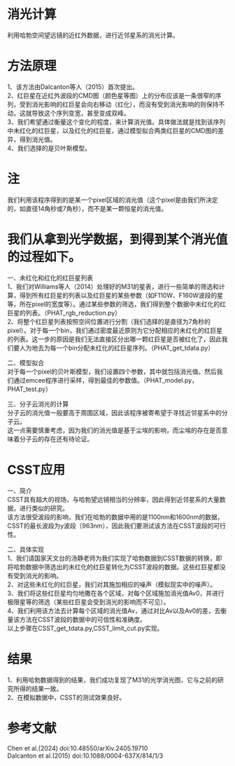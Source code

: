 # 消光计算
利用哈勃空间望远镜的近红外数据，进行近邻星系的消光计算。<br />

# 方法原理
1、该方法由Dalcanton等人（2015）首次提出。<br />
2、红巨星在近红外波段的CMD图（颜色星等图）上的分布应该是一条很窄的序列，受到消光影响的红巨星会向右移动（红化），而没有受到消光影响的则保持不动，这就导致这个序列变宽，甚至变成双峰。<br />
3、我们希望通过衡量这个变化的程度，来计算消光值。具体做法就是找到该序列中未红化的红巨星，以及红化的红巨星，通过模型拟合两类红巨星的CMD图的差异，得到消光值。<br />
4、我们选择的是贝叶斯模型。<br />

# 注
我们利用该程序得到的是某一个pixel区域的消光值（这个pixel是由我们所决定的，如直径14角秒或7角秒），而不是某一颗恒星的消光值。<br />

# 我们从拿到光学数据，到得到某个消光值的过程如下。
一、未红化和红化的红巨星列表<br />
1、我们对Williams等人（2014）处理好的M31的星表，进行一些简单的筛选和计算，得到所有红巨星的列表以及红巨星的某些参数（如F110W、F160W波段的星等，所在pixel的宽度等）。通过某些参数的筛选，我们得到整个数据中未红化的红巨星的列表。（PHAT_rgb_reduction.py）<br />
2、将整个红巨星列表按照空间位置进行分割（我们选择的是直径为7角秒的pixel）。对于每一个bin，我们通过密度最近原则为它分配相应的未红化的红巨星的列表。这一步的原因是我们无法直接区分出哪一颗红巨星是否被红化了，因此我们要人为地去为每一个bin分配未红化的红巨星序列。（PHAT_get_tdata.py）<br />

二、模型拟合<br />
对于每一个pixel的贝叶斯模型，我们设置四个参数，其中就包括消光值。然后我们通过emcee程序进行采样，得到最佳的参数值。（PHAT_model.py，PHAT_test.py）<br />

三、分子云消光的计算<br />
分子云的消光值一般要高于周围区域，因此该程序被寄希望于寻找近邻星系中的分子云。<br />
这一点需要慎重考虑，因为我们的消光值是基于尘埃的影响，而尘埃的存在是否意味着分子云的存在还有待论证。<br />

# CSST应用

一、简介<br />
CSST具有超大的视场，与哈勃望远镜相当的分辨率，因此得到近邻星系的大量数据，进行类似的研究。<br />
该方法很受波段的影响，我们在哈勃的数据中用的是1100nm和1600nm的数据，CSST的最长波段为y波段（963nm），因此我们要测试该方法在CSST波段的可行性。<br />

二、具体实现<br />
1、我们请国家天文台的汤静老师为我们实现了哈勃数据到CSST数据的转换，即将哈勃数据中筛选出的未红化的红巨星转化为CSST波段的数据。这些红巨星都没有受到消光的影响。<br />
2、对这些未红化的红巨星，我们对其施加相应的噪声（模拟现实中的噪声）。<br />
3、我们将这些红巨星均匀地撒在各个区域，对每个区域施加消光值Av0，并进行极限星等的筛选（某些红巨星会受到消光的影响而不可见）。<br />
4、我们利用该方法去计算每个区域的消光值Av，通过对比Av以及Av0的差，去衡量该方法在CSST波段的数据中的可信性和准确度。<br />
以上步骤在CSST_get_tdata.py,CSST_limit_cut.py实现。<br />

# 结果
1、利用哈勃数据得到的结果，我们成功复现了M31的光学消光图，它与之前的研究所得的结果一致。<br />
2、在模拟数据中，CSST的测试效果良好。<br />

# 参考文献
Chen et al.(2024) doi:10.48550/arXiv.2405.19710 <br />
Dalcanton et al.(2015) doi:10.1088/0004-637X/814/1/3

